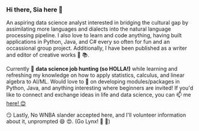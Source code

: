 ### Hi there, Sia here 👋

An aspiring data science analyst interested in bridging the cultural gap by assimilating more languages and dialects into the natural language processing pipeline. I also love to learn and code anything, having built applications in Python, Java, and C# every so often for fun and an occassional group project. Additionally, I have been published as a writer and editor of creative works :newspaper: :books:. 

Currently 🔭 **data science job hunting (so HOLLA!)** while learning and refreshing my knowledge on how to apply statistics, calculus, and linear algebra to AI/ML. Would love to 👯 on developing modules/packages in Python, Java, and anything interesting where beginners are invited! If you'd like to connect and exchange ideas in life and data science, you can 📫 me [here! :blush:](mailto:siawayforward.projects@gmail.com)

:smirk: Lastly, No WNBA slander accepted here, and I'll volunteer information about it, unprompted :smile: :heart_eyes:. 
(Go Lynx! :blue_heart: :green_heart:) 
[](https://upload.wikimedia.org/wikipedia/en/thumb/7/75/Minnesota_Lynx_logo.svg/1200px-Minnesota_Lynx_logo.svg.png)

<!--
**siawayforward/siawayforward** is a ✨ _special_ ✨ repository because its `README.md` (this file) appears on your GitHub profile.-->
